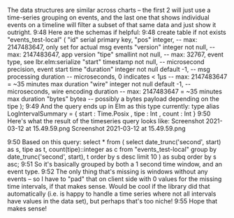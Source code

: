 The data structures are similar across charts – the first 2 will just use a time-series grouping on events, and the last one that shows individual events on a timeline will filter a subset of that same data and just show it outright.
9:48
Here are the schemas if helpful:
9:48
create table if not exists "events_test-local" (
  "id"        serial primary key,
  "pos"       integer,            -- max: 2147483647, only set for actual msg events
  "version"   integer not null,   -- max: 2147483647, app version
  "tipe"      smallint not null,  -- max: 32767, event type, see lbr.elm:serialize
  "start"     timestamp not null, -- microsecond precision, event start time
  "duration"  integer not null default -1, -- msg processing duration
                                  -- microseconds, 0 indicates < 1μs
                                  -- max: 2147483647 = ~35 minutes max duration
  "wire"      integer not null default -1, -- microseconds, wire encoding duration
                                  -- max: 2147483647 = ~35 minutes max duration
  "bytes"     bytea               -- possibly a bytes payload depending on the tipe
);
9:49
And the query ends up in Elm as this type currently:
type alias LogIntervalSummary =
    { start : Time.Posix
    , tipe : Int
    , count : Int
    }
9:50
Here's what the result of the timeseries query looks like:
Screenshot 2021-03-12 at 15.49.59.png
Screenshot 2021-03-12 at 15.49.59.png


9:50
Based on this query:
    select * from
      ( select
          date_trunc('second', start) as s,
          tipe as t,
          count(tipe)::integer as c
        from "events_test-local"
        group by date_trunc('second', start), t
        order by s desc
        limit 10
      ) as subq
    order by s asc;
9:51
So it's basically grouped by both a 1 second time window, and an event type.
9:52
The only thing that's missing is windows without any events – so I have to "pad" that on client side with 0 values for the missing time intervals, if that makes sense. Would be cool if the library did that automatically (i.e. is happy to handle a time series where not all intervals have values in the data set), but perhaps that's too niche!
9:55
Hope that makes sense!